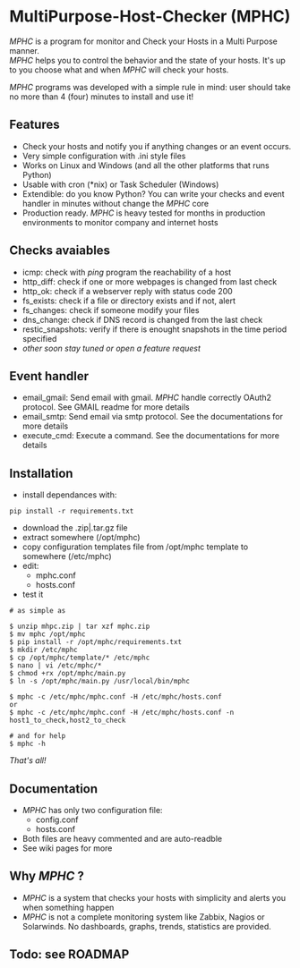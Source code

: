 # MultiPurpose-Host-Checker (MPHC)
*MPHC* is a program for monitor and Check your Hosts in a Multi Purpose manner.  
*MPHC* helps you to control the behavior and the state of your hosts. It's up to you choose what and when *MPHC* will check your hosts.

*MPHC* programs was developed with a simple rule in mind: user should take no more than 4 (four) minutes to install and use it!

## Features
- Check your hosts and notify you if anything changes or an event occurs.
- Very simple configuration with .ini style files
- Works on Linux and Windows (and all the other platforms that runs Python)
- Usable with cron (*nix) or Task Scheduler (Windows)
- Extendible: do you know Python? You can write your checks and event handler in minutes without change the *MPHC* core
- Production ready. *MPHC* is heavy tested for months in production environments to monitor company and internet hosts

## Checks avaiables
- icmp: check with *ping* program the reachability of a host
- http_diff: check if one or more webpages is changed from last check
- http_ok: check if a webserver reply with status code 200
- fs_exists: check if a file or directory exists and if not, alert
- fs_changes: check if someone modify your files
- dns_change: check if DNS record is changed from the last check
- restic_snapshots: verify if there is enought snapshots in the time period specified
- *other soon stay tuned or open a feature request*

## Event handler
- email_gmail: Send email with gmail. *MPHC* handle correctly OAuth2 protocol. See GMAIL readme for more details
- email_smtp: Send email via smtp protocol. See the documentations for more details
- execute_cmd: Execute a command. See the documentations for more details

## Installation
- install dependances with:
```
pip install -r requirements.txt
```
- download the .zip|.tar.gz file
- extract somewhere (/opt/mphc)
- copy configuration templates file from /opt/mphc template to somewhere (/etc/mphc)
- edit:
	+ mphc.conf
	+ hosts.conf
- test it
```
# as simple as

$ unzip mhpc.zip | tar xzf mphc.zip
$ mv mphc /opt/mphc
$ pip install -r /opt/mphc/requirements.txt
$ mkdir /etc/mphc
$ cp /opt/mphc/template/* /etc/mphc
$ nano | vi /etc/mphc/*
$ chmod +rx /opt/mphc/main.py
$ ln -s /opt/mphc/main.py /usr/local/bin/mphc

$ mphc -c /etc/mphc/mphc.conf -H /etc/mphc/hosts.conf
or
$ mphc -c /etc/mphc/mphc.conf -H /etc/mphc/hosts.conf -n host1_to_check,host2_to_check

# and for help
$ mphc -h
```

*That's all!*

## Documentation
- *MPHC* has only two configuration file:
	+ config.conf
	+ hosts.conf
- Both files are heavy commented and are auto-readble
- See wiki pages for more

## Why *MPHC* ?
- *MPHC* is a system that checks your hosts with simplicity and alerts you when something happen
- *MPHC* is not a complete monitoring system like Zabbix, Nagios or Solarwinds. No dashboards, graphs, trends, statistics are provided.

## Todo: see ROADMAP